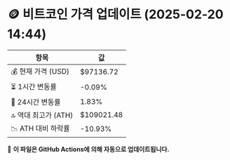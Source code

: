 # 🪙 비트코인 가격 업데이트 (2025-02-20 14:44)

| 항목                | 값 |
|--------------------|----------------|
| 💰 현재 가격 (USD) | $97136.72 |
| ⏳ 1시간 변동률    | -0.09% |
| 📆 24시간 변동률   | 1.83% |
| 🔝 역대 최고가 (ATH) | $109021.48 |
| 📉 ATH 대비 하락률 | -10.93% |

🔄 **이 파일은 GitHub Actions에 의해 자동으로 업데이트됩니다.**
